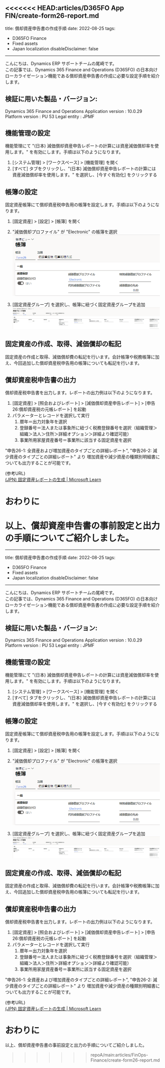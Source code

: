 <<<<<<< HEAD:articles/D365FO App FIN/create-form26-report.md
---
title: 償却資産申告書の作成手順
date: 2022-08-25
tags:
  - D365FO Finance
  - Fixed assets
  - Japan localization
disableDisclaimer: false
---

こんにちは、Dynamics ERP サポートチームの尾崎です。  
この記事では、Dynamics 365 Finance and Operations (D365FO) の日本向けローカライゼーション機能である償却資産申告書の作成に必要な設定手順を紹介します。
<!-- more -->

## 検証に用いた製品・バージョン:
Dynamics 365 Finance and Operations
Application version : 10.0.29
Platform version : PU 53
Legal entity : JPMF  
  
## 機能管理の設定

機能管理にて "(日本) 減価償却資産申告レポートの計算には資産減価償却率を使用します。" を有効にします。手順は以下のようになります。
1. [システム管理] > [ワークスペース] > [機能管理] を開く
1. [すべて] タブをクリックし、"(日本) 減価償却資産申告レポートの計算には資産減価償却率を使用します。" を選択し、[今すぐ有効化] をクリックする

## 帳簿の設定

固定資産帳簿にて償却資産税申告用の帳簿を設定します。手順は以下のようになります。
1. [固定資産] > [設定] > [帳簿] を開く
1. "減価償却プロファイル" が "Electronic" の帳簿を選択
![](./create-form26-report/CreateForm26Report1.png)

1. [固定資産グループ] を選択し、帳簿に紐づく固定資産グループを追加
![](./create-form26-report/CreateForm26Report2.png)


## 固定資産の作成、取得、減価償却の転記

固定資産の作成と取得、減価償却費の転記を行います。会計帳簿や税務帳簿に加え、今回追加した償却資産税申告用の帳簿についても転記を行います。


## 償却資産税申告書の出力
        
償却資産税申告書を出力します。レポートの出力例は以下のようになります。
1. [固定資産] > [照会およびレポート] > [減価償却資産申告レポート] > [申告26:償却資産税の元帳レポート] を起動
2. パラメーターとレコードを選択して実行
   1. 暦年＝出力対象年を選択
   2. 登録番号＝法人または事象所に紐づく税務登録番号を選択（組織管理＞組織＞法人＞住所＞詳細オプション＞詳細より確認可能）
   3. 事業所用家屋資産番号＝事業所に該当する固定資産を選択

"申告26-1: 全資産および増加資産のタイプごとの詳細レポート", "申告26-2: 減少資産のタイプごとの詳細レポート" より
増加資産や減少資産の種類別明細書についても出力することが可能です。

(参考URL)  
[(JPN) 固定資産レポートの生成 | Microsoft Learn](https://learn.microsoft.com/ja-jp/dynamicsax-2012/appuser-itpro/jpn-generate-fixed-assets-reports)


# おわりに  
以上、償却資産申告書の事前設定と出力の手順についてご紹介しました。
=======
---
title: 償却資産申告書の作成手順
date: 2022-08-25
tags:
  - D365FO Finance
  - Fixed assets
  - Japan localization
disableDisclaimer: false
---

こんにちは、Dynamics ERP サポートチームの尾崎です。  
この記事では、Dynamics 365 Finance and Operations (D365FO) の日本向けローカライゼーション機能である償却資産申告書の作成に必要な設定手順を紹介します。
<!-- more -->

## 検証に用いた製品・バージョン:
Dynamics 365 Finance and Operations
Application version : 10.0.29
Platform version : PU 53
Legal entity : JPMF  
  
## 機能管理の設定

機能管理にて "(日本) 減価償却資産申告レポートの計算には資産減価償却率を使用します。" を有効にします。手順は以下のようになります。
1. [システム管理] > [ワークスペース] > [機能管理] を開く
1. [すべて] タブをクリックし、"(日本) 減価償却資産申告レポートの計算には資産減価償却率を使用します。" を選択し、[今すぐ有効化] をクリックする

## 帳簿の設定

固定資産帳簿にて償却資産税申告用の帳簿を設定します。手順は以下のようになります。
1. [固定資産] > [設定] > [帳簿] を開く
1. "減価償却プロファイル" が "Electronic" の帳簿を選択
![](./create-form26-report/CreateForm26Report1.png)

1. [固定資産グループ] を選択し、帳簿に紐づく固定資産グループを追加
![](./create-form26-report/CreateForm26Report2.png)


## 固定資産の作成、取得、減価償却の転記

固定資産の作成と取得、減価償却費の転記を行います。会計帳簿や税務帳簿に加え、今回追加した償却資産税申告用の帳簿についても転記を行います。


## 償却資産税申告書の出力
        
償却資産税申告書を出力します。レポートの出力例は以下のようになります。
1. [固定資産] > [照会およびレポート] > [減価償却資産申告レポート] > [申告26:償却資産税の元帳レポート] を起動
2. パラメーターとレコードを選択して実行
   1. 暦年＝出力対象年を選択
   2. 登録番号＝法人または事象所に紐づく税務登録番号を選択（組織管理＞組織＞法人＞住所＞詳細オプション＞詳細より確認可能）
   3. 事業所用家屋資産番号＝事業所に該当する固定資産を選択

"申告26-1: 全資産および増加資産のタイプごとの詳細レポート", "申告26-2: 減少資産のタイプごとの詳細レポート" より
増加資産や減少資産の種類別明細書についても出力することが可能です。

(参考URL)  
[(JPN) 固定資産レポートの生成 | Microsoft Learn](https://learn.microsoft.com/ja-jp/dynamicsax-2012/appuser-itpro/jpn-generate-fixed-assets-reports)


# おわりに  
以上、償却資産申告書の事前設定と出力の手順についてご紹介しました。
>>>>>>> repoA/main:articles/FinOps-Finance/create-form26-report.md

